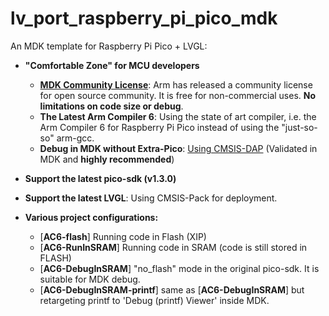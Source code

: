 # lv_port_raspberry_pi_pico_mdk

An MDK template for Raspberry Pi Pico + LVGL:

- **"Comfortable Zone" for MCU developers**
  - **[MDK Community License](https://www.keil.com/pr/article/1299.htm)**: Arm has released a community license for open source community. It is free for non-commercial uses. **No limitations on code size or debug**.  
  - **The Latest Arm Compiler 6**: Using the state of art compiler, i.e. the Arm Compiler 6 for Raspberry Pi Pico instead of using the "just-so-so" arm-gcc. 
  - **Debug in MDK without Extra-Pico**: [Using CMSIS-DAP](https://github.com/majbthrd/pico-debug) (Validated in MDK and **highly recommended**)

- **Support the latest pico-sdk (v1.3.0)**
- **Support the latest LVGL**: Using CMSIS-Pack for deployment.
- **Various project configurations:**
  - [**AC6-flash**] Running code in Flash (XIP)
  - [**AC6-RunInSRAM**] Running code in SRAM (code is still stored in FLASH)
  - [**AC6-DebugInSRAM**] "no_flash" mode in the original pico-sdk. It is suitable for MDK debug.
  - [**AC6-DebugInSRAM-printf**] same as [**AC6-DebugInSRAM**] but retargeting printf to 'Debug (printf) Viewer' inside MDK.

